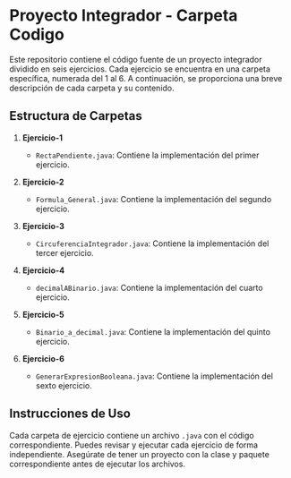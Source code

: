 # Proyecto Integrador - Carpeta Codigo

Este repositorio contiene el código fuente de un proyecto integrador dividido en seis ejercicios. Cada ejercicio se encuentra en una carpeta específica, numerada del 1 al 6. A continuación, se proporciona una breve descripción de cada carpeta y su contenido.

## Estructura de Carpetas

1. **Ejercicio-1**
    - `RectaPendiente.java`: Contiene la implementación del primer ejercicio.

2. **Ejercicio-2**
    - `Formula_General.java`: Contiene la implementación del segundo ejercicio.

3. **Ejercicio-3**
    - `CircuferenciaIntegrador.java`: Contiene la implementación del tercer ejercicio.

4. **Ejercicio-4**
    - `decimalABinario.java`: Contiene la implementación del cuarto ejercicio.

5. **Ejercicio-5**
    - `Binario_a_decimal.java`: Contiene la implementación del quinto ejercicio.

6. **Ejercicio-6**
    - `GenerarExpresionBooleana.java`: Contiene la implementación del sexto ejercicio.

## Instrucciones de Uso

Cada carpeta de ejercicio contiene un archivo `.java` con el código correspondiente. Puedes revisar y ejecutar cada ejercicio de forma independiente. Asegúrate de tener un proyecto con la clase y paquete correspondiente antes de ejecutar los archivos.

